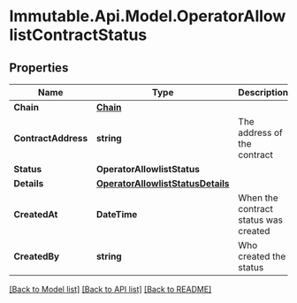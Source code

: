 # Immutable.Api.Model.OperatorAllowlistContractStatus

## Properties

Name | Type | Description | Notes
------------ | ------------- | ------------- | -------------
**Chain** | [**Chain**](Chain.md) |  | 
**ContractAddress** | **string** | The address of the contract | 
**Status** | **OperatorAllowlistStatus** |  | 
**Details** | [**OperatorAllowlistStatusDetails**](OperatorAllowlistStatusDetails.md) |  | 
**CreatedAt** | **DateTime** | When the contract status was created | 
**CreatedBy** | **string** | Who created the status | 

[[Back to Model list]](../README.md#documentation-for-models) [[Back to API list]](../README.md#documentation-for-api-endpoints) [[Back to README]](../README.md)

